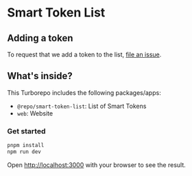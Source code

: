 # Smart Token List

## Adding a token

To request that we add a token to the list,
[file an issue](https://github.com/TokenScript-Framework/smart-token-list/issues/new?assignees=&labels=add+token+request&projects=&template=add-token-request.md&title=Add+%7BTOKEN_NAME%7D).

## What's inside?

This Turborepo includes the following packages/apps:

- `@repo/smart-token-list`: List of Smart Tokens
- `web`: Website

### Get started

```bash
pnpm install
npm run dev
```

Open [http://localhost:3000](http://localhost:3000) with your browser to see the result.

